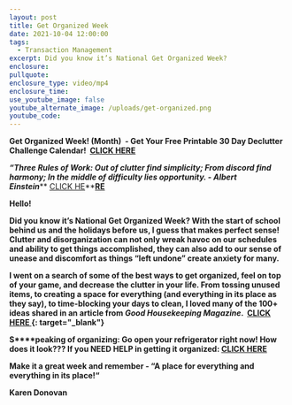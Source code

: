 ```yaml
---
layout: post
title: Get Organized Week
date: 2021-10-04 12:00:00
tags:
  - Transaction Management
excerpt: Did you know it’s National Get Organized Week?
enclosure:
pullquote:
enclosure_type: video/mp4
enclosure_time:
use_youtube_image: false
youtube_alternate_image: /uploads/get-organized.png
youtube_code:
---
```

**Get Organized Week\! (Month)&nbsp; - Get Your Free Printable 30 Day Declutter Challenge Calendar\! &nbsp;[CLICK HERE](https://contacts.byreferralonly.com/Form.aspx?Key=D8B42E91F78150C87BC9BC55DD56D409)**

***“Three Rules of Work: Out of clutter find simplicity; From discord find harmony; In the middle of difficulty lies opportunity. - Albert Einstein*****&nbsp;[CLICK HE](https://youtu.be/Mka8eoq9qAM?t=94)**[**RE**](https://youtu.be/2oIo4UjCXO8?t=12)

**Hello\!**

**Did you know it’s National Get Organized Week? With the start of school behind us and the holidays before us, I guess that makes perfect sense\! Clutter and disorganization can not only wreak havoc on our schedules and ability to get things accomplished, they can also add to our sense of unease and discomfort as things “left undone” create anxiety for many.**

**I went on a search of some of the best ways to get organized, feel on top of your game, and decrease the clutter in your life. From tossing unused items, to creating a space for everything (and everything in its place as they say), to time-blocking your days to clean, I loved many of the 100+ ideas shared in an article from&nbsp;*Good Housekeeping Magazine*. &nbsp;[CLICK HERE&nbsp;](https://www.goodhousekeeping.com/home/tips/g2610/best-organizing-tips/){: target="_blank"}**

**S****peaking of organizing: Go open your refrigerator right now\! How does it look??? If you NEED HELP in getting it organized:&nbsp;[CLICK HERE](https://youtu.be/XRpDllJv24Y?t=8)**

**Make it a great week and remember - “A place for everything and everything in its place\!“&nbsp;**

**Karen Donovan**
